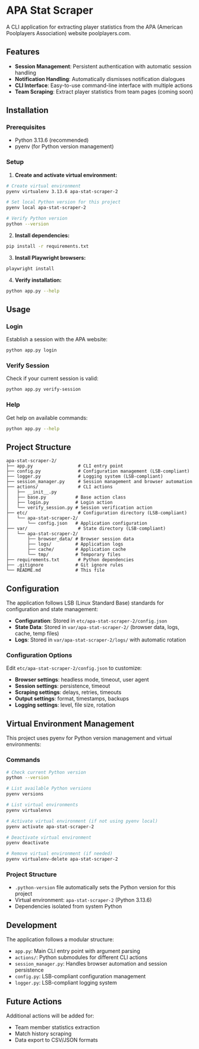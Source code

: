 # APA Stat Scraper

A CLI application for extracting player statistics from the APA (American Poolplayers Association) website poolplayers.com.

## Features

- **Session Management**: Persistent authentication with automatic session handling
- **Notification Handling**: Automatically dismisses notification dialogues
- **CLI Interface**: Easy-to-use command-line interface with multiple actions
- **Team Scraping**: Extract player statistics from team pages (coming soon)

## Installation

### Prerequisites
- Python 3.13.6 (recommended)
- pyenv (for Python version management)

### Setup

1. **Create and activate virtual environment:**
```bash
# Create virtual environment
pyenv virtualenv 3.13.6 apa-stat-scraper-2

# Set local Python version for this project
pyenv local apa-stat-scraper-2

# Verify Python version
python --version
```

2. **Install dependencies:**
```bash
pip install -r requirements.txt
```

3. **Install Playwright browsers:**
```bash
playwright install
```

4. **Verify installation:**
```bash
python app.py --help
```

## Usage

### Login
Establish a session with the APA website:
```bash
python app.py login
```

### Verify Session
Check if your current session is valid:
```bash
python app.py verify-session
```

### Help
Get help on available commands:
```bash
python app.py --help
```

## Project Structure

```
apa-stat-scraper-2/
├── app.py                 # CLI entry point
├── config.py              # Configuration management (LSB-compliant)
├── logger.py              # Logging system (LSB-compliant)
├── session_manager.py     # Session management and browser automation
├── actions/               # CLI actions
│   ├── __init__.py
│   ├── base.py           # Base action class
│   ├── login.py          # Login action
│   └── verify_session.py # Session verification action
├── etc/                   # Configuration directory (LSB-compliant)
│   └── apa-stat-scraper-2/
│       └── config.json   # Application configuration
├── var/                   # State directory (LSB-compliant)
│   └── apa-stat-scraper-2/
│       ├── browser_data/ # Browser session data
│       ├── logs/         # Application logs
│       ├── cache/        # Application cache
│       └── tmp/          # Temporary files
├── requirements.txt       # Python dependencies
├── .gitignore            # Git ignore rules
└── README.md             # This file
```

## Configuration

The application follows LSB (Linux Standard Base) standards for configuration and state management:

- **Configuration**: Stored in `etc/apa-stat-scraper-2/config.json`
- **State Data**: Stored in `var/apa-stat-scraper-2/` (browser data, logs, cache, temp files)
- **Logs**: Stored in `var/apa-stat-scraper-2/logs/` with automatic rotation

### Configuration Options

Edit `etc/apa-stat-scraper-2/config.json` to customize:

- **Browser settings**: headless mode, timeout, user agent
- **Session settings**: persistence, timeout
- **Scraping settings**: delays, retries, timeouts
- **Output settings**: format, timestamps, backups
- **Logging settings**: level, file size, rotation

## Virtual Environment Management

This project uses pyenv for Python version management and virtual environments:

### Commands
```bash
# Check current Python version
python --version

# List available Python versions
pyenv versions

# List virtual environments
pyenv virtualenvs

# Activate virtual environment (if not using pyenv local)
pyenv activate apa-stat-scraper-2

# Deactivate virtual environment
pyenv deactivate

# Remove virtual environment (if needed)
pyenv virtualenv-delete apa-stat-scraper-2
```

### Project Structure
- `.python-version` file automatically sets the Python version for this project
- Virtual environment: `apa-stat-scraper-2` (Python 3.13.6)
- Dependencies isolated from system Python

## Development

The application follows a modular structure:
- `app.py`: Main CLI entry point with argument parsing
- `actions/`: Python submodules for different CLI actions
- `session_manager.py`: Handles browser automation and session persistence
- `config.py`: LSB-compliant configuration management
- `logger.py`: LSB-compliant logging system

## Future Actions

Additional actions will be added for:
- Team member statistics extraction
- Match history scraping
- Data export to CSV/JSON formats
